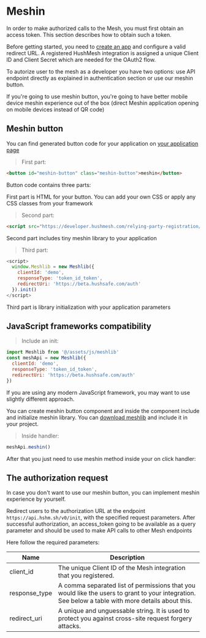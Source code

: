 # Meshin

In order to make authorized calls to the Mesh, you must first obtain an access token. This section describes how to obtain such a token.

Before getting started, you need to [create an app](http://developer.hushmesh.com/relying-party-registration) and configure a valid redirect URL. A registered HushMesh integration is assigned a unique Client ID and Client Secret which are needed for the OAuth2 flow.

To autorize user to the mesh as a developer you have two options: use API endpoint directly as explained in authentication section or use our meshin button.

If you're going to use meshin button, you're going to have better mobile device meshin experience out of the box (direct Meshin application opening on mobile devices instead of QR code)

## Meshin button

You can find generated button code for your application on [your application page](http://developer.hushmesh.com/relying-party-registration)

> First part:

```html
<button id="meshin-button" class="meshin-button">meshin</button>
```

Button code contains three parts:

First part is HTML for your button. You can add your own CSS or apply any CSS classes from your framework

> Second part:

```html
<script src="https://developer.hushmesh.com/relying-party-registration/meshlib.js"></script>
```

Second part includes tiny meshin library to your application

> Third part:

```javascript
<script>
  window.Meshlib = new Meshlib({
    clientId: 'demo',
    responseType: 'token_id_token',
    redirectUri: 'https://beta.hushsafe.com/auth'
  }).init()
</script>
```

Third part is library initialization with your application parameters

## JavaScript frameworks compatibility

> Include an init:

```javascript
import Meshlib from '@/assets/js/meshlib'
const meshApi = new Meshlib({
  clientId: 'demo',
  responseType: 'token_id_token',
  redirectUri: 'https://beta.hushsafe.com/auth'
})
```

If you are using any modern JavaScript framework, you may want to use slightly different approach.

You can create meshin button component and inside the component include and initialize meshin library. You can [download meshlib](https://developer.hushmesh.com/relying-party-registration/meshlib.js) and include it in your project.

> Inside handler:

```javascript
meshApi.meshin()
```

After that you just need to use meshin method inside your on click handler:

## The authorization request

In case you don't want to use our meshin button, you can implement meshin experience by yourself.

Redirect users to the authorization URL at the endpoint `https://api.hshm.sh/v0/init`, with the specified request parameters. After successful authorization, an access_token going to be available as a query parameter and should be used to make API calls to other Mesh endpoints

Here follow the required parameters:

| Name | Description |
| --- | --- |
| client_id | The unique Client ID of the Mesh integration that you registered. |
| response_type | A comma separated list of permissions that you would like the users to grant to your integration. See below a table with more details about this. |
| redirect_uri | A unique and unguessable string. It is used to protect you against cross-site request forgery attacks. |
